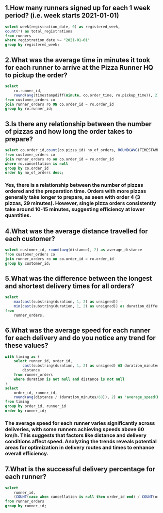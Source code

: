 ## 1.How many runners signed up for each 1 week period? (i.e. week starts 2021-01-01)

```sql
select week(registration_date, 0) as registered_week,
count(*) as total_registrations
from runners
where registration_date >= "2021-01-01"
group by registered_week;
```

## 2.What was the average time in minutes it took for each runner to arrive at the Pizza Runner HQ to pickup the order?

```sql
select 
    ro.runner_id, 
    round(avg(timestampdiff(minute, co.order_time, ro.pickup_time)), 2) as average_time
from customer_orders co
join runner_orders ro ON co.order_id = ro.order_id
group by ro.runner_id;
```

## 3.Is there any relationship between the number of pizzas and how long the order takes to prepare?

```sql
select co.order_id,count(co.pizza_id) no_of_orders, ROUND(AVG(TIMESTAMPDIFF(MINUTE, co.order_time, ro.pickup_time)), 2) AS average_time
from customer_orders co
join runner_orders ro on co.order_id = ro.order_id
where ro.cancellation is null
group by co.order_id
order by no_of_orders desc;
```
### Yes, there is a relationship between the number of pizzas ordered and the preparation time. Orders with more pizzas generally take longer to prepare, as seen with order 4 (3 pizzas, 29 minutes). However, single pizza orders consistently take around 10-15 minutes, suggesting efficiency at lower quantities.

## 4.What was the average distance travelled for each customer?

```sql
select customer_id, round(avg(distance), 2) as average_distance
from customer_orders co
join runner_orders ro on co.order_id = ro.order_id
group by customer_id;
```

## 5.What was the difference between the longest and shortest delivery times for all orders?

```sql
select 
    max(cast(substring(duration, 1, 2) as unsigned)) - 
    min(cast(substring(duration, 1, 2) as unsigned)) as duration_difference
from 
    runner_orders;
```

## 6.What was the average speed for each runner for each delivery and do you notice any trend for these values?

```sql
with timing as (
    select runner_id, order_id,
        cast(substring(duration, 1, 2) as unsigned) AS duration_minutes,
		distance
    from runner_orders
    where duration is not null and distance is not null
)
select 
    order_id, runner_id, 
    round(avg(distance / (duration_minutes/60)), 2) as "average_speed(Km/hr)"
from timing
group by order_id, runner_id
order by runner_id;
```
### The average speed for each runner varies significantly across deliveries, with some runners achieving speeds above 60 km/h. This suggests that factors like distance and delivery conditions affect speed. Analyzing the trends reveals potential areas for optimization in delivery routes and times to enhance overall efficiency.

## 7.What is the successful delivery percentage for each runner?

```sql
select 
    runner_id,
    (COUNT(case when cancellation is null then order_id end) / COUNT(order_id)) * 100 as successful_orders_percentage
from runner_orders
group by runner_id;
```
